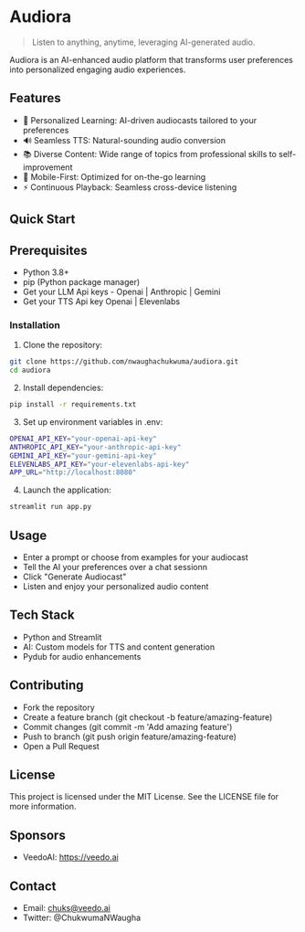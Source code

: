 # Audiora

> Listen to anything, anytime, leveraging AI-generated audio.

Audiora is an AI-enhanced audio platform that transforms user preferences into personalized engaging audio experiences.

## Features

- 🎯 Personalized Learning: AI-driven audiocasts tailored to your preferences
- 🔊 Seamless TTS: Natural-sounding audio conversion
- 📚 Diverse Content: Wide range of topics from professional skills to self-improvement
- 📱 Mobile-First: Optimized for on-the-go learning
- ⚡ Continuous Playback: Seamless cross-device listening

## Quick Start

## Prerequisites

- Python 3.8+
- pip (Python package manager)
- Get your LLM Api keys - Openai | Anthropic | Gemini
- Get your TTS Api key Openai | Elevenlabs

### Installation

1. Clone the repository:

```bash
git clone https://github.com/nwaughachukwuma/audiora.git
cd audiora
```

2. Install dependencies:

```bash
pip install -r requirements.txt
```

3. Set up environment variables in .env:

```bash
OPENAI_API_KEY="your-openai-api-key"
ANTHROPIC_API_KEY="your-anthropic-api-key"
GEMINI_API_KEY="your-gemini-api-key"
ELEVENLABS_API_KEY="your-elevenlabs-api-key"
APP_URL="http://localhost:8080"
```

4. Launch the application:

```bash
streamlit run app.py
```

## Usage

- Enter a prompt or choose from examples for your audiocast
- Tell the AI your preferences over a chat sessionn
- Click "Generate Audiocast"
- Listen and enjoy your personalized audio content

## Tech Stack

- Python and Streamlit
- AI: Custom models for TTS and content generation
- Pydub for audio enhancements

## Contributing

- Fork the repository
- Create a feature branch (git checkout -b feature/amazing-feature)
- Commit changes (git commit -m 'Add amazing feature')
- Push to branch (git push origin feature/amazing-feature)
- Open a Pull Request

## License

This project is licensed under the MIT License. See the LICENSE file for more information.

## Sponsors

- VeedoAI: https://veedo.ai

## Contact

- Email: chuks@veedo.ai
- Twitter: @ChukwumaNWaugha
